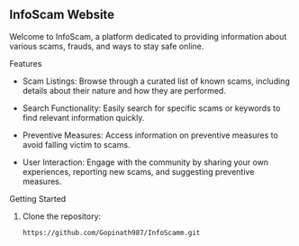 ## InfoScam Website

Welcome to InfoScam, a platform dedicated to providing information about various scams, frauds, and ways to stay safe online.

 Features

- Scam Listings: Browse through a curated list of known scams, including details about their nature and how they are performed.

- Search Functionality: Easily search for specific scams or keywords to find relevant information quickly.

- Preventive Measures: Access information on preventive measures to avoid falling victim to scams.

- User Interaction: Engage with the community by sharing your own experiences, reporting new scams, and suggesting preventive measures.

 Getting Started

1. Clone the repository:
   ```bash
   https://github.com/Gopinath987/InfoScamm.git

